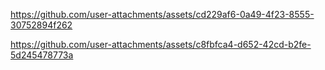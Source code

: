https://github.com/user-attachments/assets/cd229af6-0a49-4f23-8555-30752894f262

https://github.com/user-attachments/assets/c8fbfca4-d652-42cd-b2fe-5d245478773a
